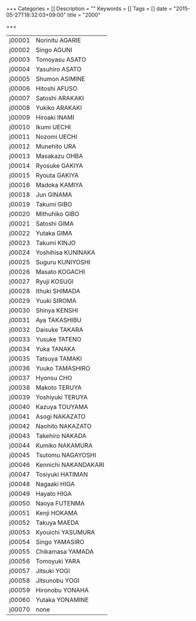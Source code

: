 +++
Categories = []
Description = ""
Keywords = []
Tags = []
date = "2015-05-27T18:32:03+09:00"
title = "2000"

+++

|||
|:---|:---|
|j00001| Norinitu AGARIE|
|j00002| Singo AGUNI|
|j00003| Tomoyasu ASATO|
|j00004| Yasuhiro ASATO|
|j00005| Shumon ASIMINE|
|j00006| Hitoshi AFUSO|
|j00007| Satoshi ARAKAKI|
|j00008| Yukiko ARAKAKI|
|j00009| Hiroaki INAMI|
|j00010| Ikumi UECHI|
|j00011| Nozomi UECHI|
|j00012| Munehito URA|
|j00013| Masakazu OHBA|
|j00014| Ryosuke GAKIYA|
|j00015| Ryouta GAKIYA|
|j00016| Madoka KAMIYA|
|j00018| Jun GINAMA|
|j00019| Takumi GIBO|
|j00020| Mithuhiko GIBO|
|j00021| Satoshi GIMA|
|j00022| Yutaka GIMA|
|j00023| Takumi KINJO|
|j00024| Yoshihisa KUNINAKA|
|j00025| Suguru KUNIYOSHI|
|j00026| Masato KOGACHI|
|j00027| Ryuji KOSUGI|
|j00028| Ithuki SHIMADA|
|j00029| Yuuki SIROMA|
|j00030| Shinya KENSHI|
|j00031| Aya TAKASHIBU|
|j00032| Daisuke TAKARA|
|j00033| Yusuke TATENO|
|j00034| Yuka TANAKA|
|j00035| Tatsuya TAMAKI|
|j00036| Yuuko TAMASHIRO|
|j00037| Hyonsu CHO|
|j00038| Makoto TERUYA|
|j00039| Yoshiyuki TERUYA|
|j00040| Kazuya TOUYAMA|
|j00041| Asogi NAKAZATO|
|j00042| Naohito NAKAZATO|
|j00043| Takehiro NAKADA|
|j00044| Kumiko NAKAMURA|
|j00045| Tsutomu NAGAYOSHI|
|j00046| Kennichi NAKANDAKARI|
|j00047| Tosiyuki HATIMAN|
|j00048| Nagaaki HIGA|
|j00049| Hayato HIGA|
|j00050| Naoya FUTENMA|
|j00051| Kenji HOKAMA|
|j00052| Takuya MAEDA|
|j00053| Kyouichi YASUMURA|
|j00054| Singo YAMASIRO|
|j00055| Chikamasa YAMADA|
|j00056| Tomoyuki YARA|
|j00057| Jitsuki YOGI|
|j00058| Jitsunobu YOGI|
|j00059| Hironobu YONAHA|
|j00060| Yutaka YONAMINE|
|j00070| none |
